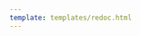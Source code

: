 ```yaml
---
template: templates/redoc.html
---
```


<redoc spec-url='{{base_path}}/develop/product-apis/devportal-apis/devportal-v1/devportal-v1.yaml'></redoc>
<script src="https://cdn.jsdelivr.net/npm/redoc@next/bundles/redoc.standalone.js"> </script>
